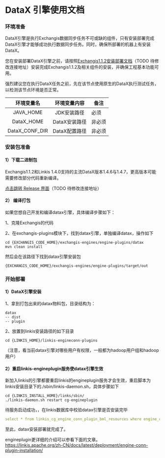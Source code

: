 # DataX 引擎使用文档
### 环境准备
DataX引擎是执行Exchangis数据同步任务不可或缺的组件，只有安装部署完成DataX引擎才能够成功执行数据同步任务。同时，确保所部署的机器上有安装DataX。

您在安装部署DataX引擎之前，请按照[Exchangis1.1.2安装部署文档](https://github.com/WeBankFinTech/Exchangis/blob/dev-1.1.2/docs/zh_CN/ch1/exchangis_deploy_cn.md)（TODO 待修改连接地址）安装完成Exchangis1.1.2及相关组件的安装，并确保工程基本功能可用。

强烈建议您在执行DataX任务之前，先在该节点使用原生的DataX执行测试任务，以检测该节点环境是否正常。

| 环境变量名  | 环境变量内容   | 备注      |
| :----: | :----: |-------|
| JAVA_HOME   | JDK安装路径  | 必须        |
| DataX_HOME | DataX安装路径 | 非必须      |
| DataX_CONF_DIR | DataX配置路径 | 非必须   |

### 安装包准备
#### 1）下载二进制包

Exchangis1.1.2和Linkis 1.4.0支持的主流DataX版本1.4.6与1.4.7，更高版本可能需要修改部分代码重新编译。

[点击跳转 Release 界面](https://github.com/WeBankFinTech/Exchangis/releases/tag/release-1.1.2)（TODO 待修改连接地址）

#### 2） 编译打包
如果您想自己开发和编译datax引擎，具体编译步骤如下：

1、克隆Exchangis的代码

2、在exchangis-plugins模块下，找到datax引擎，单独编译datax，操作如下

```
cd {EXCHANGIS_CODE_HOME}/exchangis-engines/engine-plugins/datax
mvn clean install
```
然后会在该路径下找到datax引擎安装包
```
{EXCHANGIS_CODE_HOME}/exchangis-engines/engine-plugins/target/out
```


### 开始部署
#### 1）DataX引擎安装
1、拿到打包出来的datax物料包，目录结构为：

```shell
datax
-- dist
-- plugin
```

2、放置到linkis安装路径的如下目录

```shell
cd {LINKIS_HOME}/linkis-engineconn-plugins
```
（注意，看当前datax引擎对哪些用户有权限，一般都为hadoop用户组和hadoop用户）


#### 2）重启linkis-engineplugin服务使datax引擎生效
新加入linkis的引擎都要重启linkis的engineplugin服务才会生效，重启脚本为linkis安装目录下的./sbin/linkis-daemon.sh，具体步骤如下
```shell
cd {LINKIS_INSTALL_HOME}/links/sbin/
./linkis-daemon.sh restart cg-engineplugin
```
待服务启动成功，，在linkis数据库中校验datax引擎是否安装完毕

```yaml
select * from linkis_cg_engine_conn_plugin_bml_resources where engine_conn_type='datax';
```

至此，datax安装部署就完成了。

engineplugin更详细的介绍可以参看下面的文章。  
https://linkis.apache.org/zh-CN/docs/latest/deployment/engine-conn-plugin-installation/